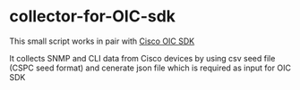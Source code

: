 # collector-for-OIC-sdk
This small script works in pair with [Cisco OIC SDK](https://software.cisco.com/download/home/286329931/type/286330359/release/2.0)

It collects SNMP and CLI data from Cisco devices by using csv seed file (CSPC seed format) and cenerate json file which is required as input for OIC SDK

